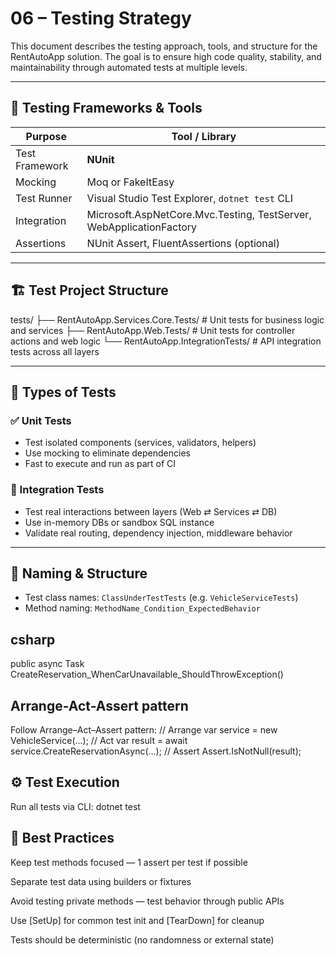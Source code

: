 # 06 – Testing Strategy

This document describes the testing approach, tools, and structure for the RentAutoApp solution. The goal is to ensure high code quality, stability, and maintainability through automated tests at multiple levels.

---

## 🧪 Testing Frameworks & Tools

| Purpose         | Tool / Library                       |
|------------------|--------------------------------------|
| Test Framework   | **NUnit**                            |
| Mocking          | Moq or FakeItEasy                    |
| Test Runner      | Visual Studio Test Explorer, `dotnet test` CLI |
| Integration      | Microsoft.AspNetCore.Mvc.Testing, TestServer, WebApplicationFactory |
| Assertions       | NUnit Assert, FluentAssertions (optional) |

---

## 🏗️ Test Project Structure

tests/
├── RentAutoApp.Services.Core.Tests/ # Unit tests for business logic and services 
├── RentAutoApp.Web.Tests/ # Unit tests for controller actions and web logic
└── RentAutoApp.IntegrationTests/ # API integration tests across all layers


---

## 🧩 Types of Tests

### ✅ Unit Tests
- Test isolated components (services, validators, helpers)
- Use mocking to eliminate dependencies
- Fast to execute and run as part of CI

### 🔁 Integration Tests
- Test real interactions between layers (Web ⇄ Services ⇄ DB)
- Use in-memory DBs or sandbox SQL instance
- Validate real routing, dependency injection, middleware behavior

---

## 🔎 Naming & Structure

- Test class names: `ClassUnderTestTests` (e.g. `VehicleServiceTests`)
- Method naming: `MethodName_Condition_ExpectedBehavior`

## csharp
public async Task CreateReservation_WhenCarUnavailable_ShouldThrowException()

## Arrange-Act-Assert pattern
Follow Arrange–Act–Assert pattern:
// Arrange
var service = new VehicleService(...);
// Act
var result = await service.CreateReservationAsync(...);
// Assert
Assert.IsNotNull(result);

## ⚙️ Test Execution
Run all tests via CLI:
dotnet test

## 🧼 Best Practices
Keep test methods focused — 1 assert per test if possible

Separate test data using builders or fixtures

Avoid testing private methods — test behavior through public APIs

Use [SetUp] for common test init and [TearDown] for cleanup

Tests should be deterministic (no randomness or external state)
